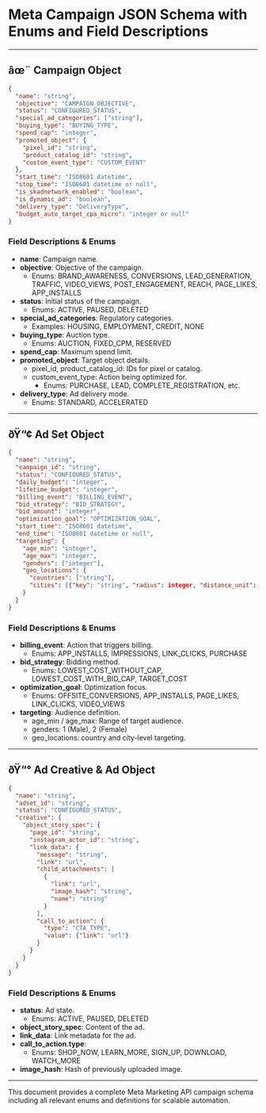 # Meta Campaign JSON Schema with Enums and Field Descriptions

---

## âœ¨ Campaign Object

```json
{
  "name": "string",
  "objective": "CAMPAIGN_OBJECTIVE",
  "status": "CONFIGURED_STATUS",
  "special_ad_categories": ["string"],
  "buying_type": "BUYING_TYPE",
  "spend_cap": "integer",
  "promoted_object": {
    "pixel_id": "string",
    "product_catalog_id": "string",
    "custom_event_type": "CUSTOM_EVENT"
  },
  "start_time": "ISO8601 datetime",
  "stop_time": "ISO8601 datetime or null",
  "is_skadnetwork_enabled": "boolean",
  "is_dynamic_ad": "boolean",
  "delivery_type": "DeliveryType",
  "budget_auto_target_cpa_micro": "integer or null"
}
```

### Field Descriptions & Enums

- **name**: Campaign name.
- **objective**: Objective of the campaign.
  - Enums: BRAND_AWARENESS, CONVERSIONS, LEAD_GENERATION, TRAFFIC, VIDEO_VIEWS, POST_ENGAGEMENT, REACH, PAGE_LIKES, APP_INSTALLS
- **status**: Initial status of the campaign.
  - Enums: ACTIVE, PAUSED, DELETED
- **special_ad_categories**: Regulatory categories.
  - Examples: HOUSING, EMPLOYMENT, CREDIT, NONE
- **buying_type**: Auction type.
  - Enums: AUCTION, FIXED_CPM, RESERVED
- **spend_cap**: Maximum spend limit.
- **promoted_object**: Target object details.
  - pixel_id, product_catalog_id: IDs for pixel or catalog.
  - custom_event_type: Action being optimized for.
    - Enums: PURCHASE, LEAD, COMPLETE_REGISTRATION, etc.
- **delivery_type**: Ad delivery mode.
  - Enums: STANDARD, ACCELERATED

---

## ðŸ“¢ Ad Set Object

```json
{
  "name": "string",
  "campaign_id": "string",
  "status": "CONFIGURED_STATUS",
  "daily_budget": "integer",
  "lifetime_budget": "integer",
  "billing_event": "BILLING_EVENT",
  "bid_strategy": "BID_STRATEGY",
  "bid_amount": "integer",
  "optimization_goal": "OPTIMIZATION_GOAL",
  "start_time": "ISO8601 datetime",
  "end_time": "ISO8601 datetime or null",
  "targeting": {
    "age_min": "integer",
    "age_max": "integer",
    "genders": ["integer"],
    "geo_locations": {
      "countries": ["string"],
      "cities": [{"key": "string", "radius": integer, "distance_unit": "mile"}]
    }
  }
}
```

### Field Descriptions & Enums

- **billing_event**: Action that triggers billing.
  - Enums: APP_INSTALLS, IMPRESSIONS, LINK_CLICKS, PURCHASE
- **bid_strategy**: Bidding method.
  - Enums: LOWEST_COST_WITHOUT_CAP, LOWEST_COST_WITH_BID_CAP, TARGET_COST
- **optimization_goal**: Optimization focus.
  - Enums: OFFSITE_CONVERSIONS, APP_INSTALLS, PAGE_LIKES, LINK_CLICKS, VIDEO_VIEWS
- **targeting**: Audience definition.
  - age_min / age_max: Range of target audience.
  - genders: 1 (Male), 2 (Female)
  - geo_locations: country and city-level targeting.

---

## ðŸ“° Ad Creative & Ad Object

```json
{
  "name": "string",
  "adset_id": "string",
  "status": "CONFIGURED_STATUS",
  "creative": {
    "object_story_spec": {
      "page_id": "string",
      "instagram_actor_id": "string",
      "link_data": {
        "message": "string",
        "link": "url",
        "child_attachments": [
          {
            "link": "url",
            "image_hash": "string",
            "name": "string"
          }
        ],
        "call_to_action": {
          "type": "CTA_TYPE",
          "value": {"link": "url"}
        }
      }
    }
  }
}
```

### Field Descriptions & Enums

- **status**: Ad state.
  - Enums: ACTIVE, PAUSED, DELETED
- **object_story_spec**: Content of the ad.
- **link_data**: Link metadata for the ad.
- **call_to_action.type**:
  - Enums: SHOP_NOW, LEARN_MORE, SIGN_UP, DOWNLOAD, WATCH_MORE
- **image_hash**: Hash of previously uploaded image.

---

This document provides a complete Meta Marketing API campaign schema including all relevant enums and definitions for scalable automation.

